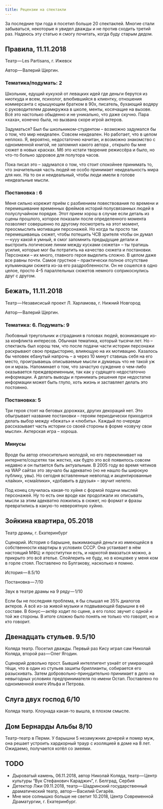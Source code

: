 ```yaml
---
title: Рецензии на спектакли
---
```


За последние три года я посетил больше 20 спектаклей. Многие стали забываться, некоторые я увидел дважды и не против сходить третий раз. Надеюсь эту статью я смогу почитать, когда буду старым дедом.

## Правила, 11.11.2018

Театр — Les Partisans, г. Ижевск

Автор — Валерий Щергин.

### Тематика/подумать: 2

Школьник, едущий кукухой от левацких идей где деньги берутся из ниоткуда и всем, психолог, влюбившийся в клиентку, отношения коммерсанта с крышующим братком в 90х, писатель, бухающий водяру с руководителем драмкружка в школе, менты, косячащие на вызове. Всё это настолько обыденно и не уникально, что даже скучно. Пара «хаха», конечно была, но вызвана скоре игрой актеров.

Задуматься? Был бы школьником-студентом – возможно задумался бы о том, что мир неидеален. Совсем неидеален. Но работает, что в целом неплохо. Я, вероятно, недостаточно начитан, и возможно знакомство с одноименной книгой, не запомнил какого автора , открыло бы мне сюжет в новых красках. Мб это кстати творение режиссёра и было, но что-то больно здоровое для полутора часов.

Пока писал это – задумался о том, что стоит спокойнее принимать то, что значительная часть людей не особо принимает неидеальность мира для них. На то он и неидеальный, чтобы люди имели в голове неидеальные мысли.

### Постановка : 6

Меня сильно корежит приём с разбиением повествования по времени и перемешивание временных фреймов историй полусвязанных людей в полуслучайном порядке. Этот прием хорош в случае если деталь из сцены прошлого, которое показали после определенного момента позволяет совершенно по другому посмотреть на этот момент, преосмыслить мотивации персонажей. Но когда ты просто так перемешиваешь сюжет, чтобы потешить ЧСВ зрителя чтобы он думал — «ууу какой я умный, я смог запомнить предыдущие детали и выстроить логические линии между кусками сюжета» – ты тратишь усилия, которые мог бы потратить на качество сюжета и постановки. Персонажи – их много, главного героя выделить сложно. В целом даже все равны почти. Самое грустное – практически полное отсутствие кульминации сюжета из-за его раздробленности. Он не сошелся в одно целое, просто 4–5 параллельных сюжетов немного соприкоснулись друг с другом.

## Бежать, 11.11.2018

Театр — Независисый проект Л. Харламова, г. Нижний Новгород

Автор — Валерий Щергин.

### Тематика: 6. Подумать: 9

Любовный треугольник и страдания в головах людей, возникающие из-за конфликта интересов. Обычная тематика, который тысячи лет. Но – спектакль был хорош тем, что после подачи части истории персонажи раскрывают свою предысторию, влияющую на их мотивацию. Казалось бы человек ебанутый напрочь – а через 10 минут ставишь себя на его место, проигрываешь описываемые мысли и думаешь что не такой уж он и мразь. Напоминает о том, что зачастую суждение о чем-либо оказывается преждевременным, так как у судящего недостаточно информации. А делать выводы и принимать решения при недостатке информации может быть глупо, хоть жизнь и заставляет делать это постоянно.

### Постановка: 5

Три героя стоят на беговых дорожках, других декораций нет. Это обыгрывает название постановки – героям периодически приходится делать выбор между «бежать» и «любить». Каждый по очереди рассказывает часть истории со своей стороны в форме «озвучу свои мысли». Актерская игра – хороша.

### Минусы

Вроде бы автор относительно молодой, но его переклинивает на интернете/соцсетях так жестко, как будто это всё появилось совсем недавно и он пытается быть актуальным. В 2005 году во время чятиков на WAP сайтах это звучало бы адекватно (но не нашло бы широкую публику, увы). Но сегодня вставленные невпопад и акцентированные «лайки», «смайлики», «добавить в друзья» – звучит нелепо.

Под конец случилась какая-то хуйня с формой подачи мыслей персонажей. Ну то есть они вроде как продолжали их описывать, мысли за этим адекватно ложились в сюжет, но формат и фразы превратились в какую-то невероятную хуйню.

## Зойкина квартира, 05.2018

Театр драмы, г. Екатеринбург

Сценарий. История о барышне, выжимающей деньги из имеющейся в собственности квартиры в условиях СССР. Она устаивает в нём настоящий МФЦ: и проститутки есть, и наркотой вмазаться можно, а прикрыто это всё ателье. Спойлерить не буду, но в концовке у меня ком в горле стоял. Поставлено по Булгакову, насколько я помню.

История — 8.5/10

Постановка — 7/10

Звук в театре драмы на 9 ряду — 1/10

Если бы не последняя проблема, я бы слышал не 35% диалогов актеров. А всё из-за живой музыки и подвывающей барышни в её составе. В бонус — актёр ходит по сцене, а его голос звучит с одной и той же стороны. В итоге сложно было понять не только что говорят, но и кто говорит.

## Двенадцать стульев. 9.5/10

Коляда театр. Посетил дважды. Первый раз Кису играл сам Николай Коляда, второй раз — Олег Ягодин.

Сценарий довольно прост. Бывший интеллигент узнаёт от умирающей тёщи, что в один из стульев зашиты бриллианты, собирается его разыскивать. Затем добровольно-принудительно принимает в дело на невыгодных условиях предпринимателя по имени Остап. Поставлено по одноименной книге Ильфа и Петрова.

## Слуга двух господ 6/10

Коляда театр. Клоунада какая-то вышла, в плохом смысле.

## Дом Бернарды Альбы 8/10

Театр-театр в Перми. У барышни 5 незамужних дочерей и помер муж, она решает устроить хардкорный траур с изоляцией в доме на 8 лет. Ожидаемо, получается котёл со змеями.

## TODO

- Дыроватый камень, 06.11.2018, автор Николай Коляда, театр — Центр культуры “Вук Стефанович Караджич”, г. Белград, Сербия
- Детектор Лжи 09.11.2018, театр — Шадринский государственный драматический театр, автор — Василий Сигарёв.
- Мне мое солнышко больше не светит 10.2018, Центр Современной Драматургии, г. Екатеринбург.
